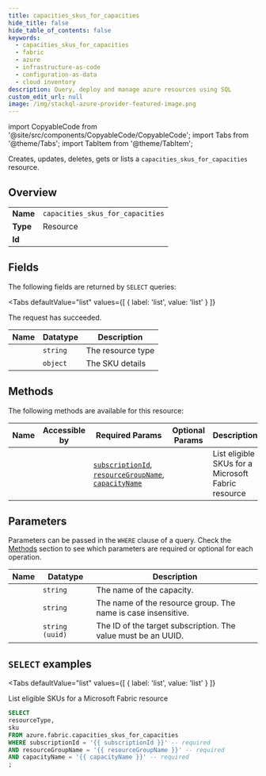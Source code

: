 ```yaml
--- 
title: capacities_skus_for_capacities
hide_title: false
hide_table_of_contents: false
keywords:
  - capacities_skus_for_capacities
  - fabric
  - azure
  - infrastructure-as-code
  - configuration-as-data
  - cloud inventory
description: Query, deploy and manage azure resources using SQL
custom_edit_url: null
image: /img/stackql-azure-provider-featured-image.png
---
```


import CopyableCode from '@site/src/components/CopyableCode/CopyableCode';
import Tabs from '@theme/Tabs';
import TabItem from '@theme/TabItem';

Creates, updates, deletes, gets or lists a <code>capacities_skus_for_capacities</code> resource.

## Overview
<table><tbody>
<tr><td><b>Name</b></td><td><code>capacities_skus_for_capacities</code></td></tr>
<tr><td><b>Type</b></td><td>Resource</td></tr>
<tr><td><b>Id</b></td><td><CopyableCode code="azure.fabric.capacities_skus_for_capacities" /></td></tr>
</tbody></table>

## Fields

The following fields are returned by `SELECT` queries:

<Tabs
    defaultValue="list"
    values={[
        { label: 'list', value: 'list' }
    ]}
>
<TabItem value="list">

The request has succeeded.

<table>
<thead>
    <tr>
    <th>Name</th>
    <th>Datatype</th>
    <th>Description</th>
    </tr>
</thead>
<tbody>
<tr>
    <td><CopyableCode code="resourceType" /></td>
    <td><code>string</code></td>
    <td>The resource type</td>
</tr>
<tr>
    <td><CopyableCode code="sku" /></td>
    <td><code>object</code></td>
    <td>The SKU details</td>
</tr>
</tbody>
</table>
</TabItem>
</Tabs>

## Methods

The following methods are available for this resource:

<table>
<thead>
    <tr>
    <th>Name</th>
    <th>Accessible by</th>
    <th>Required Params</th>
    <th>Optional Params</th>
    <th>Description</th>
    </tr>
</thead>
<tbody>
<tr>
    <td><a href="#list"><CopyableCode code="list" /></a></td>
    <td><CopyableCode code="select" /></td>
    <td><a href="#parameter-subscriptionId"><code>subscriptionId</code></a>, <a href="#parameter-resourceGroupName"><code>resourceGroupName</code></a>, <a href="#parameter-capacityName"><code>capacityName</code></a></td>
    <td></td>
    <td>List eligible SKUs for a Microsoft Fabric resource</td>
</tr>
</tbody>
</table>

## Parameters

Parameters can be passed in the `WHERE` clause of a query. Check the [Methods](#methods) section to see which parameters are required or optional for each operation.

<table>
<thead>
    <tr>
    <th>Name</th>
    <th>Datatype</th>
    <th>Description</th>
    </tr>
</thead>
<tbody>
<tr id="parameter-capacityName">
    <td><CopyableCode code="capacityName" /></td>
    <td><code>string</code></td>
    <td>The name of the capacity.</td>
</tr>
<tr id="parameter-resourceGroupName">
    <td><CopyableCode code="resourceGroupName" /></td>
    <td><code>string</code></td>
    <td>The name of the resource group. The name is case insensitive.</td>
</tr>
<tr id="parameter-subscriptionId">
    <td><CopyableCode code="subscriptionId" /></td>
    <td><code>string (uuid)</code></td>
    <td>The ID of the target subscription. The value must be an UUID.</td>
</tr>
</tbody>
</table>

## `SELECT` examples

<Tabs
    defaultValue="list"
    values={[
        { label: 'list', value: 'list' }
    ]}
>
<TabItem value="list">

List eligible SKUs for a Microsoft Fabric resource

```sql
SELECT
resourceType,
sku
FROM azure.fabric.capacities_skus_for_capacities
WHERE subscriptionId = '{{ subscriptionId }}' -- required
AND resourceGroupName = '{{ resourceGroupName }}' -- required
AND capacityName = '{{ capacityName }}' -- required
;
```
</TabItem>
</Tabs>
